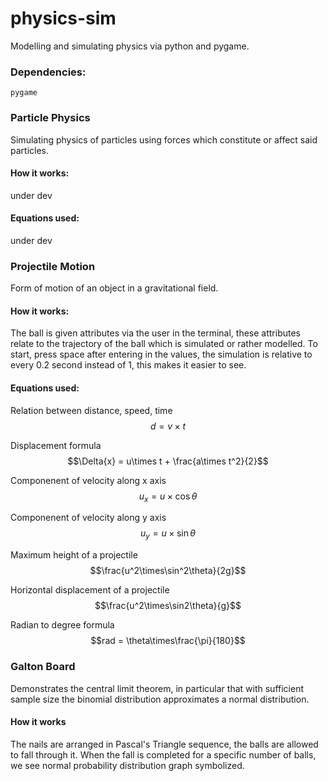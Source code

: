 # physics-sim

Modelling and simulating physics via python and pygame.

### Dependencies:

`pygame`

### Particle Physics

Simulating physics of particles using forces which constitute or affect said particles.

#### How it works:

under dev 

#### Equations used:

under dev


### Projectile Motion

Form of motion of an object in a gravitational field.

#### How it works:

The ball is given attributes via the user in the terminal, these attributes relate to the trajectory of the ball which is simulated or rather modelled. To start, press space after entering in the values, the simulation is relative to every 0.2 second instead of 1, this makes it easier to see.

#### Equations used:

Relation between distance, speed, time $$d = {v}\times{t}$$

Displacement formula $$\Delta{x} = u\times t + \frac{a\times t^2}{2}$$

Componenent of velocity along x axis $$u_x = u\times\cos\theta$$

Componenent of velocity along y axis $$u_y = u\times\sin\theta$$

Maximum height of a projectile $$\frac{u^2\times\sin^2\theta}{2g}$$

Horizontal displacement of a projectile $$\frac{u^2\times\sin2\theta}{g}$$

Radian to degree formula $$rad = \theta\times\frac{\pi}{180}$$

### Galton Board 

Demonstrates the central limit theorem, in particular that with sufficient sample size the binomial distribution approximates a normal distribution.

#### How it works 

The nails are arranged in Pascal's Triangle sequence, the balls are allowed to fall through it. When the fall is completed for a specific number of balls, we see normal probability distribution graph symbolized. 

